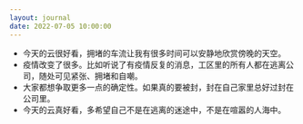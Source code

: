 ```yaml
---
layout: journal
date: 2022-07-05 10:00:00
---
```


- 今天的云很好看，拥堵的车流让我有很多时间可以安静地欣赏傍晚的天空。
- 疫情改变了很多。比如听说了有疫情反复的消息，工区里的所有人都在逃离公司，随处可见紧张、拥堵和自嘲。
- 大家都想争取更多一点的确定性。如果真的要被封，封在自己家里总好过封在公司里。
- 今天的云真好看，多希望自己不是在逃离的迷途中，不是在喧嚣的人海中。
